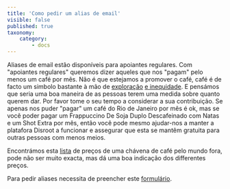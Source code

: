 ```yaml
---
title: 'Como pedir um alias de email'
visible: false
published: true
taxonomy:
    category:
        - docs
---
```


Aliases de email estão disponíveis para apoiantes regulares. Com "apoiantes regulares" queremos dizer aqueles que nos "pagam" pelo menos um café por mês.
Não é que estejamos a promover o café, café é de facto um simbolo bastante à mão de [exploração](http://thesourcefilm.com/) [e inequidade](http://www.foodispower.org/coffee/). E pensámos que seria uma boa maneira de as pessoas terem uma medida sobre quanto querem dar.
Por favor tome o seu tempo a considerar a sua contribuição. Se apenas nos puder "pagar" um café do Rio de Janeiro por mês é ok, mas se você poder pagar um Frappuccino De Soja Duplo Descafeinado com Natas e um Shot Extra por mês, então você pode mesmo ajudar-nos a manter a platafora Disroot a funcionar e assegurar que esta se mantêm gratuita para outras pessoas com menos meios.

Encontrámos esta  [lista](https://www.caffesociety.co.uk/blog/the-cheapest-cities-in-the-world-for-a-cup-of-coffee) de preços de uma chávena de café pelo mundo fora, pode não ser muito exacta, mas dá uma boa indicação dos differentes preços.

Para pedir aliases necessita de preencher este  [formulário](https://disroot.org/forms/alias-request-form).
